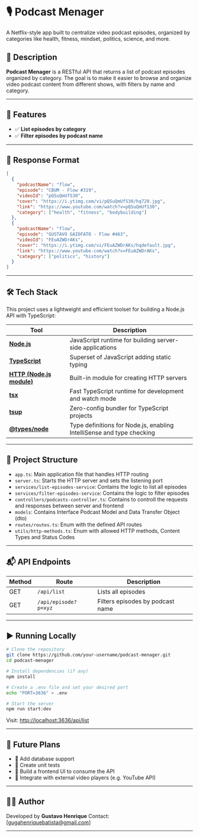 # 🎙️ Podcast Menager

A Netflix-style app built to centralize video podcast episodes, organized by categories like health, fitness, mindset, politics, science, and more.

## 📌 Description

**Podcast Menager** is a RESTful API that returns a list of podcast episodes organized by category. The goal is to make it easier to browse and organize video podcast content from different shows, with filters by name and category.

---

## 🚀 Features

* ✅ **List episodes by category**
* ✅ **Filter episodes by podcast name**

---

## 📂 Response Format

```json
[
  {
    "podcastName": "flow",
    "episode": "CBUM - Flow #319",
    "videoId": "pQSuQmUfS30",
    "cover": "https://i.ytimg.com/vi/pQSuQmUfS30/hq720.jpg",
    "link": "https://www.youtube.com/watch?v=pQSuQmUfS30",
    "category": ["health", "fitness", "bodybuilding"]
  },
  {
    "podcastName": "flow",
    "episode": "GUSTAVO GAIOFATO - Flow #463",
    "videoId": "FEuAZWDrAKs",
    "cover": "https://i.ytimg.com/vi/FEuAZWDrAKs/hqdefault.jpg",
    "link": "https://www.youtube.com/watch?v=FEuAZWDrAKs",
    "category": ["politics", "history"]
  }
]
```

---

## 🛠️ Tech Stack

This project uses a lightweight and efficient toolset for building a Node.js API with TypeScript:

| Tool                                                          | Description                                                           |
| ------------------------------------------------------------- | --------------------------------------------------------------------- |
| [**Node.js**](https://nodejs.org/)                            | JavaScript runtime for building server-side applications              |
| [**TypeScript**](https://www.typescriptlang.org/)             | Superset of JavaScript adding static typing                           |
| [**HTTP (Node.js module)**](https://nodejs.org/api/http.html) | Built-in module for creating HTTP servers                             |
| [**tsx**](https://github.com/esbuild-kit/tsx)                 | Fast TypeScript runtime for development and watch mode                |
| [**tsup**](https://tsup.egoist.dev/)                          | Zero-config bundler for TypeScript projects                           |
| [**@types/node**](https://www.npmjs.com/package/@types/node)  | Type definitions for Node.js, enabling IntelliSense and type checking |

---

## 🧠 Project Structure

* `app.ts`: Main application file that handles HTTP routing
* `server.ts`: Starts the HTTP server and sets the listening port
* `services/list-episodes-service`: Contains the logic to list all episodes
* `services/filter-episodes-service`: Contains the logic to filter episodes
* `controllers/podcasts-controller.ts`: Contains to controll the requests and responses between server and frontend
* `models`: Contains Interface Podcast Model and Data Transfer Object (dto)
* `routes/routes.ts`: Enum with the defined API routes
* `utils/http-methods.ts`: Enum with allowed HTTP methods, Content Types and Status Codes

---

## 📬 API Endpoints

| Method | Route                | Description                      |
| ------ | -------------------- | -------------------------------- |
| GET    | `/api/list`          | Lists all episodes               |
| GET    | `/api/episode?p=xyz` | Filters episodes by podcast name |

---

## ▶️ Running Locally

```bash
# Clone the repository
git clone https://github.com/your-username/podcast-menager.git
cd podcast-menager

# Install dependencies (if any)
npm install

# Create a .env file and set your desired port
echo "PORT=3636" > .env

# Start the server
npm run start:dev
```

Visit: [http://localhost:3636/api/list](http://localhost:3636/api/list)

---

## 📌 Future Plans

* 🔄 Add database support
* 🎯 Create unit tests
* 🎨 Build a frontend UI to consume the API
* 📱 Integrate with external video players (e.g. YouTube API)

---

## 👨‍💻 Author

Developed by **Gustavo Henrique**
Contact: \[[gugahenriquebatista@gmail.com](mailto:gugahenriquebatista@gmail.com)]

---
